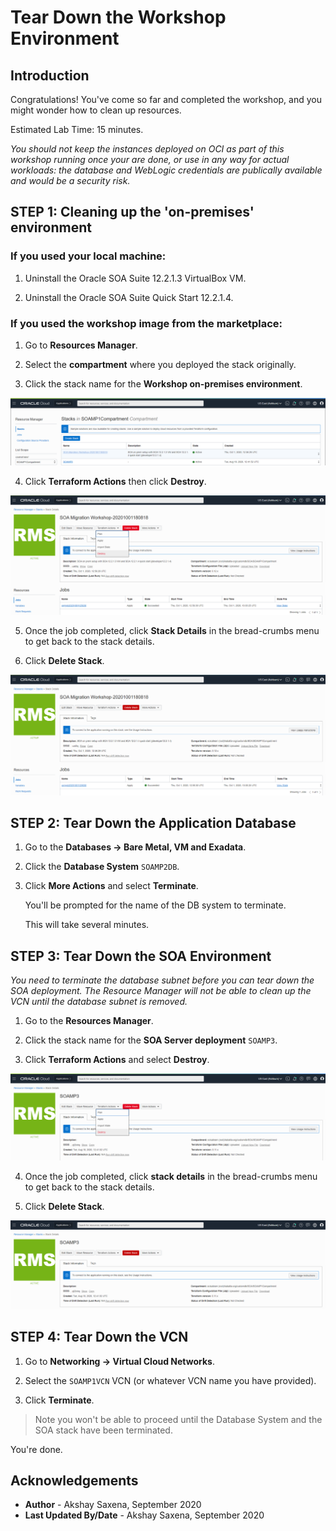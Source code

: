 # Tear Down the Workshop Environment

## Introduction

Congratulations! You've come so far and completed the workshop, and you might wonder how to clean up resources.

Estimated Lab Time: 15 minutes.

*You should not keep the instances deployed on OCI as part of this workshop running once your are done, or use in any way for actual workloads: the database and WebLogic credentials are publically available and would be a security risk.*

## **STEP 1:** Cleaning up the 'on-premises' environment

### If you used your local machine:

1. Uninstall the Oracle SOA Suite 12.2.1.3 VirtualBox VM.

2. Uninstall the Oracle SOA Suite Quick Start 12.2.1.4.


### If you used the workshop image from the marketplace:

1. Go to **Resources Manager**.

2. Select the **compartment** where you deployed the stack originally.

3. Click the stack name for the **Workshop on-premises environment**.

  ![](./images/stack.png)

4. Click **Terraform Actions** then click **Destroy**.

  ![](./images/tf-destroy-local.png)

5. Once the job completed, click **Stack Details** in the bread-crumbs menu to get back to the stack details.

6. Click **Delete Stack**.

  ![](./images/delete-stack-local.png)

## **STEP 2:** Tear Down the Application Database

1. Go to the **Databases -> Bare Metal, VM and Exadata**.

2. Click the **Database System** `SOAMP2DB`.

3. Click **More Actions** and select **Terminate**.

    You'll be prompted for the name of the DB system to terminate.

    This will take several minutes.

## **STEP 3:** Tear Down the SOA Environment

*You need to terminate the database subnet before you can tear down the SOA deployment. The Resource Manager will not be able to clean up the VCN until the database subnet is removed.*

1. Go to the **Resources Manager**.

2. Click the stack name for the **SOA Server deployment** `SOAMP3`.

3. Click **Terraform Actions** and select **Destroy**.

  ![](./images/tf-destroy-soamp.png)

4. Once the job completed, click **stack details** in the bread-crumbs menu to get back to the stack details.

5. Click **Delete Stack**.

  ![](./images/delete-stack-soamp.png)

## **STEP 4:** Tear Down the VCN

1. Go to **Networking -> Virtual Cloud Networks**.

2. Select the `SOAMP1VCN` VCN  (or whatever VCN name you have provided).

3. Click **Terminate**.

  >Note you won't be able to proceed until the Database System and the SOA stack have been terminated.

You're done.

## Acknowledgements

 - **Author** - Akshay Saxena, September 2020
 - **Last Updated By/Date** - Akshay Saxena, September 2020
